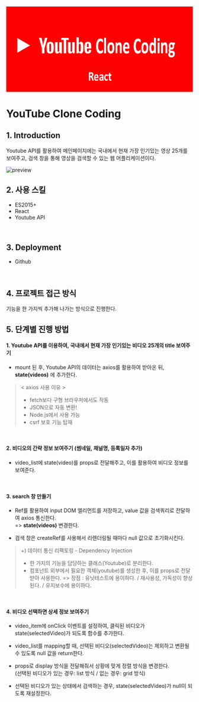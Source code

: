 ![cover](./screenshot/logo.png)

# YouTube Clone Coding

## 1. Introduction
Youtube API를 활용하여 메인페이지에는 국내에서 현재 가장 인기있는 영상 25개를 보여주고, 검색 창을 통해 영상을 검색할 수 있는 웹 어플리케이션이다. 

![preview](./screenshot/preview.gif)
<br/>

## 2. 사용 스킬
- ES2015+
- React
- Youtube API
<br/>

## 3. Deployment
- Github
<br/>

## 4. 프로젝트 접근 방식   

기능을 한 가지씩 추가해 나가는 방식으로 진행한다.
<br/>

## 5. 단계별 진행 방법    

#### 1. Youtube API를 이용하여, 국내에서 현재 가장 인기있는 비디오 25개의 title 보여주기     

- mount 된 후, Youtube API의 데이터는 axios를 활용하여 받아온 뒤, **state(videos)** 에 추가한다.    
   
>   < axios 사용 이유 > 
>   - fetch보다 구형 브라우저에서도 작동
>  - JSON으로 자동 변환!
>   - Node.js에서 사용 가능
>   - csrf 보호 기능 탑재
<br/>

#### 2. 비디오의 간략 정보 보여주기 (썸네일, 채널명, 등록일자 추가)    

- video_list에 state(video)를 props로 전달해주고, 이를 활용하여 비디오 정보를 보여준다.    
<br/>

#### 3. search 창 만들기    

- Ref를 활용하여 input DOM 엘리먼트를 저장하고, value 값을 검색쿼리로 전달하여 axios 통신한다.     
   => **state(videos)** 변경한다.    

- 검색 창은 createRef를 사용해서 리렌더링될 때마다 null 값으로 초기화시킨다.

> \+) 데이터 통신 리팩토링 - Dependency Injection
>
> - 한 가지의 기능을 담당하는 클래스(Youtube)로 분리한다.
> - 컴포넌트 외부에서 필요한 객체(youtube)를 생성한 후, 이를 props로 전달받아 사용한다.
>   => 장점 : 유닛테스트에 용이하다. / 재사용성, 가독성이 향상된다. / 유지보수에 용이하다.
<br/>

#### 4. 비디오 선택하면 상세 정보 보여주기 

- video_item에 onClick 이벤트를 설정하여, 클릭된 비디오가 state(selectedVideo)가 되도록 함수를 추가한다.

- video_list를 mapping할 때, 선택된 비디오(selectedVideo)는 제외하고 변환될 수 있도록 null 값을 return한다.

- props로 display 방식을 전달해줘서 상황에 맞게 정렬 방식을 변경한다.    
  (선택된 비디오가 있는 경우: list 방식 / 없는 경우: grid 방식)

- 선택된 비디오가 있는 상태에서 검색하는 경우, state(selectedVideo)가 null이 되도록 재설정한다.
<br/>

